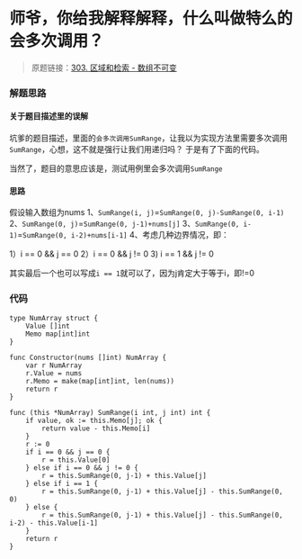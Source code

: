 # 师爷，你给我解释解释，什么叫做特么的会多次调用？
> 原题链接：[303. 区域和检索 - 数组不可变](https://leetcode-cn.com/problems/range-sum-query-immutable/)

### 解题思路
#### 关于题目描述里的误解
坑爹的题目描述，里面的``会多次调用SumRange``，让我以为实现方法里需要多次调用``SumRange``，心想，这不就是强行让我们用递归吗？
于是有了下面的代码。

当然了，题目的意思应该是，测试用例里会多次调用``SumRange``

#### 思路
假设输入数组为nums
1、``SumRange(i, j)``=``SumRange(0, j)-SumRange(0, i-1)``
2、``SumRange(0, j)``=``SumRange(0, j-1)+nums[j]``
3、``SumRange(0, i-1)``=``SumRange(0, i-2)+nums[i-1]``
4、考虑几种边界情况，即：

1）i == 0 && j == 0
2）i == 0 && j != 0
3) i == 1 && j != 0

其实最后一个也可以写成``i == 1``就可以了，因为j肯定大于等于i，即!=0
### 代码

```golang
type NumArray struct {
	Value []int
	Memo map[int]int
}

func Constructor(nums []int) NumArray {
	var r NumArray
	r.Value = nums
	r.Memo = make(map[int]int, len(nums))
	return r
}

func (this *NumArray) SumRange(i int, j int) int {
	if value, ok := this.Memo[j]; ok {
		return value - this.Memo[i]
	}
	r := 0
	if i == 0 && j == 0 {
		r = this.Value[0]
	} else if i == 0 && j != 0 {
		r = this.SumRange(0, j-1) + this.Value[j]
	} else if i == 1 {
		r = this.SumRange(0, j-1) + this.Value[j] - this.SumRange(0, 0)
	} else {
		r = this.SumRange(0, j-1) + this.Value[j] - this.SumRange(0, i-2) - this.Value[i-1]
	}
	return r
}
```
